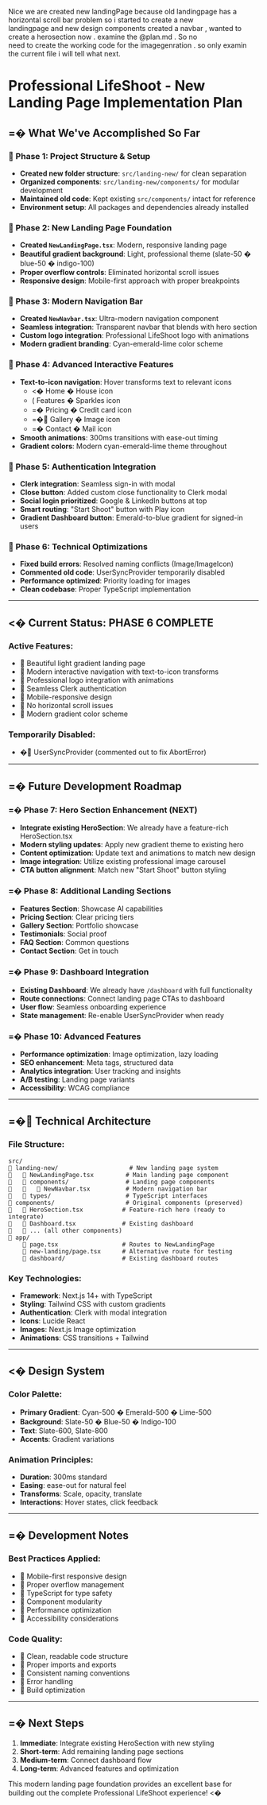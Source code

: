 Nice we are created new landingPage because old landingpage has a horizontal scroll bar problem so i started to create a new       
  landingpage and new design components created a navbar , wanted to create a herosection now . examine the @plan.md . So no         
  need to create the working code for the imagegenration . so only examin the current file i will tell what next.

# Professional LifeShoot - New Landing Page Implementation Plan

## =� What We've Accomplished So Far

###  Phase 1: Project Structure & Setup
- **Created new folder structure**: `src/landing-new/` for clean separation
- **Organized components**: `src/landing-new/components/` for modular development
- **Maintained old code**: Kept existing `src/components/` intact for reference
- **Environment setup**: All packages and dependencies already installed

###  Phase 2: New Landing Page Foundation
- **Created `NewLandingPage.tsx`**: Modern, responsive landing page
- **Beautiful gradient background**: Light, professional theme (slate-50 � blue-50 � indigo-100)
- **Proper overflow controls**: Eliminated horizontal scroll issues
- **Responsive design**: Mobile-first approach with proper breakpoints

###  Phase 3: Modern Navigation Bar
- **Created `NewNavbar.tsx`**: Ultra-modern navigation component
- **Seamless integration**: Transparent navbar that blends with hero section
- **Custom logo integration**: Professional LifeShoot logo with animations
- **Modern gradient branding**: Cyan-emerald-lime color scheme

###  Phase 4: Advanced Interactive Features
- **Text-to-icon navigation**: Hover transforms text to relevant icons
  - <� Home � House icon
  - ( Features � Sparkles icon
  - =� Pricing � Credit card icon
  - =� Gallery � Image icon
  - =� Contact � Mail icon
- **Smooth animations**: 300ms transitions with ease-out timing
- **Gradient colors**: Modern cyan-emerald-lime theme throughout

###  Phase 5: Authentication Integration
- **Clerk integration**: Seamless sign-in with modal
- **Close button**: Added custom close functionality to Clerk modal
- **Social login prioritized**: Google & LinkedIn buttons at top
- **Smart routing**: "Start Shoot" button with Play icon
- **Gradient Dashboard button**: Emerald-to-blue gradient for signed-in users

###  Phase 6: Technical Optimizations
- **Fixed build errors**: Resolved naming conflicts (Image/ImageIcon)
- **Commented old code**: UserSyncProvider temporarily disabled
- **Performance optimized**: Priority loading for images
- **Clean codebase**: Proper TypeScript implementation

---

## <� Current Status: PHASE 6 COMPLETE

### Active Features:
-  Beautiful light gradient landing page
-  Modern interactive navigation with text-to-icon transforms
-  Professional logo integration with animations
-  Seamless Clerk authentication
-  Mobile-responsive design
-  No horizontal scroll issues
-  Modern gradient color scheme

### Temporarily Disabled:
- � UserSyncProvider (commented out to fix AbortError)

---

## =� Future Development Roadmap

### =� Phase 7: Hero Section Enhancement (NEXT)
- **Integrate existing HeroSection**: We already have a feature-rich HeroSection.tsx
- **Modern styling updates**: Apply new gradient theme to existing hero
- **Content optimization**: Update text and animations to match new design
- **Image integration**: Utilize existing professional image carousel
- **CTA button alignment**: Match new "Start Shoot" button styling

### =� Phase 8: Additional Landing Sections
- **Features Section**: Showcase AI capabilities
- **Pricing Section**: Clear pricing tiers
- **Gallery Section**: Portfolio showcase
- **Testimonials**: Social proof
- **FAQ Section**: Common questions
- **Contact Section**: Get in touch

### =� Phase 9: Dashboard Integration
- **Existing Dashboard**: We already have `/dashboard` with full functionality
- **Route connections**: Connect landing page CTAs to dashboard
- **User flow**: Seamless onboarding experience
- **State management**: Re-enable UserSyncProvider when ready

### =� Phase 10: Advanced Features
- **Performance optimization**: Image optimization, lazy loading
- **SEO enhancement**: Meta tags, structured data
- **Analytics integration**: User tracking and insights
- **A/B testing**: Landing page variants
- **Accessibility**: WCAG compliance

---

## =� Technical Architecture

### File Structure:
```
src/
   landing-new/                    # New landing page system
      NewLandingPage.tsx         # Main landing page component
      components/                # Landing page components
         NewNavbar.tsx          # Modern navigation bar
      types/                     # TypeScript interfaces
   components/                    # Original components (preserved)
      HeroSection.tsx           # Feature-rich hero (ready to integrate)
      Dashboard.tsx             # Existing dashboard
      ... (all other components)
   app/
       page.tsx                  # Routes to NewLandingPage
       new-landing/page.tsx      # Alternative route for testing
       dashboard/                # Existing dashboard routes
```

### Key Technologies:
- **Framework**: Next.js 14+ with TypeScript
- **Styling**: Tailwind CSS with custom gradients
- **Authentication**: Clerk with modal integration
- **Icons**: Lucide React
- **Images**: Next.js Image optimization
- **Animations**: CSS transitions + Tailwind

---

## <� Design System

### Color Palette:
- **Primary Gradient**: Cyan-500 � Emerald-500 � Lime-500
- **Background**: Slate-50 � Blue-50 � Indigo-100
- **Text**: Slate-600, Slate-800
- **Accents**: Gradient variations

### Animation Principles:
- **Duration**: 300ms standard
- **Easing**: ease-out for natural feel
- **Transforms**: Scale, opacity, translate
- **Interactions**: Hover states, click feedback

---

## =� Development Notes

### Best Practices Applied:
-  Mobile-first responsive design
-  Proper overflow management
-  TypeScript for type safety
-  Component modularity
-  Performance optimization
-  Accessibility considerations

### Code Quality:
-  Clean, readable code structure
-  Proper imports and exports
-  Consistent naming conventions
-  Error handling
-  Build optimization

---

## =� Next Steps

1. **Immediate**: Integrate existing HeroSection with new styling
2. **Short-term**: Add remaining landing page sections
3. **Medium-term**: Connect dashboard flow
4. **Long-term**: Advanced features and optimization

This modern landing page foundation provides an excellent base for building out the complete Professional LifeShoot experience! <�